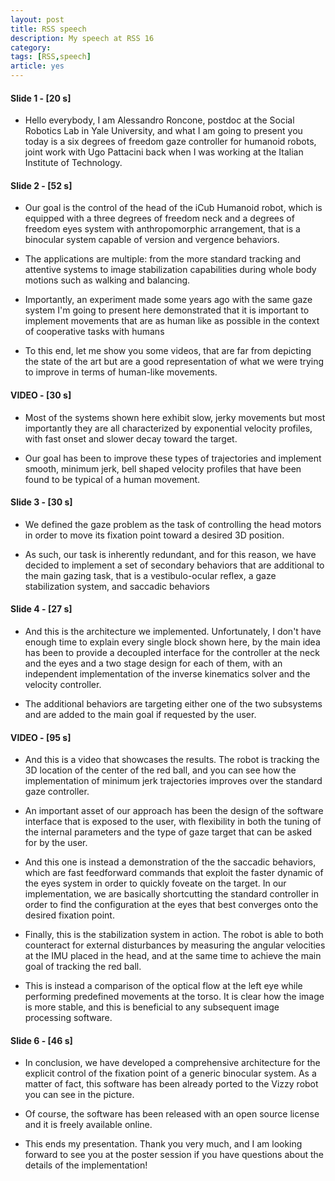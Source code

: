 ```yaml
---
layout: post
title: RSS speech
description: My speech at RSS 16
category: 
tags: [RSS,speech]
article: yes
---
```


#### Slide 1 - [20 s]

 * Hello everybody, I am Alessandro Roncone, postdoc at the Social Robotics Lab in Yale University, and what I am going to present you today is a six degrees of freedom gaze controller for humanoid robots, joint work with Ugo Pattacini back when I was working at the Italian Institute of Technology.

#### Slide 2 - [52 s]

 * Our goal is the control of the head of the iCub Humanoid robot, which is equipped with a three degrees of freedom neck and a degrees of freedom eyes system with anthropomorphic arrangement, that is a binocular system capable of version and vergence behaviors. 

 * The applications are multiple: from the more standard tracking and attentive systems to image stabilization capabilities during whole body motions such as walking and balancing.
 
 * Importantly, an experiment made some years ago with the same gaze system I'm going to present here demonstrated that it is important to implement movements that are as human like as possible in the context of cooperative tasks with humans

 * To this end, let me show you some videos, that are far from depicting the state of the art but are a good representation of what we were trying to improve in terms of human-like movements.

#### VIDEO   - [30 s]

 * Most of the systems shown here exhibit slow, jerky movements but most importantly they are all characterized by exponential velocity profiles, with fast onset and slower decay toward the target.

 * Our goal has been to improve these types of trajectories and implement smooth, minimum jerk, bell shaped velocity profiles that have been found to be typical of a human movement.

#### Slide 3 - [30 s]

 * We defined the gaze problem as the task of controlling the head motors in order to move its fixation point toward a desired 3D position. 

 * As such, our task is inherently redundant, and for this reason, we have decided to implement a set of secondary behaviors that are additional to the main gazing task, that is a vestibulo-ocular reflex, a gaze stabilization system, and saccadic behaviors

#### Slide 4 - [27 s]

 * And this is the architecture we implemented. Unfortunately, I don't have enough time to explain every single block shown here, by the main idea has been to provide a decoupled interface for the controller at the neck and the eyes and a two stage design for each of them, with an independent implementation of the inverse kinematics solver and the velocity controller.

 * The additional behaviors are targeting either one of the two subsystems and are added to the main goal if requested by the user.

#### VIDEO   - [95 s]

 * And this is a video that showcases the results. The robot is tracking the 3D location of the center of the red ball, and you can see how the implementation of minimum jerk trajectories improves over the standard gaze controller.

 * An important asset of our approach has been the design of the software interface that is exposed to the user, with flexibility in both the tuning of the internal parameters and the type of gaze target that can be asked for by the user.

 * And this one is instead a demonstration of the the saccadic behaviors, which are fast feedforward commands that exploit the faster dynamic of the eyes system in order to quickly foveate on the target. In our implementation, we are basically shortcutting the standard controller in order to find the configuration at the eyes that best converges onto the desired fixation point.

 * Finally, this is the stabilization system in action. The robot is able to both counteract for external disturbances by measuring the angular velocities at the IMU placed in the head, and at the same time to achieve the main goal of tracking the red ball.

 * This is instead a comparison of the optical flow at the left eye while performing predefined movements at the torso. It is clear how the image is more stable, and this is beneficial to any subsequent image processing software. 

#### Slide 6 - [46 s]

 * In conclusion, we have developed a comprehensive architecture for the explicit control of the fixation point of a generic binocular system. As a matter of fact, this software has been already ported to the Vizzy robot you can see in the picture.
 
 * Of course, the software has been released with an open source license and it is freely available online.

 * This ends my presentation. Thank you very much, and I am looking forward to see you at the poster session if you have questions about the details of the implementation!

